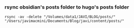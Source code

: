 ### rsync obsidian's posts folder to hugo's posts folder

`rsync -av -delete "/Volumes/data1/JAVI/BLOG/posts/" "/Users/javimacmini/Documents/Blog/javi/content/posts/"`

